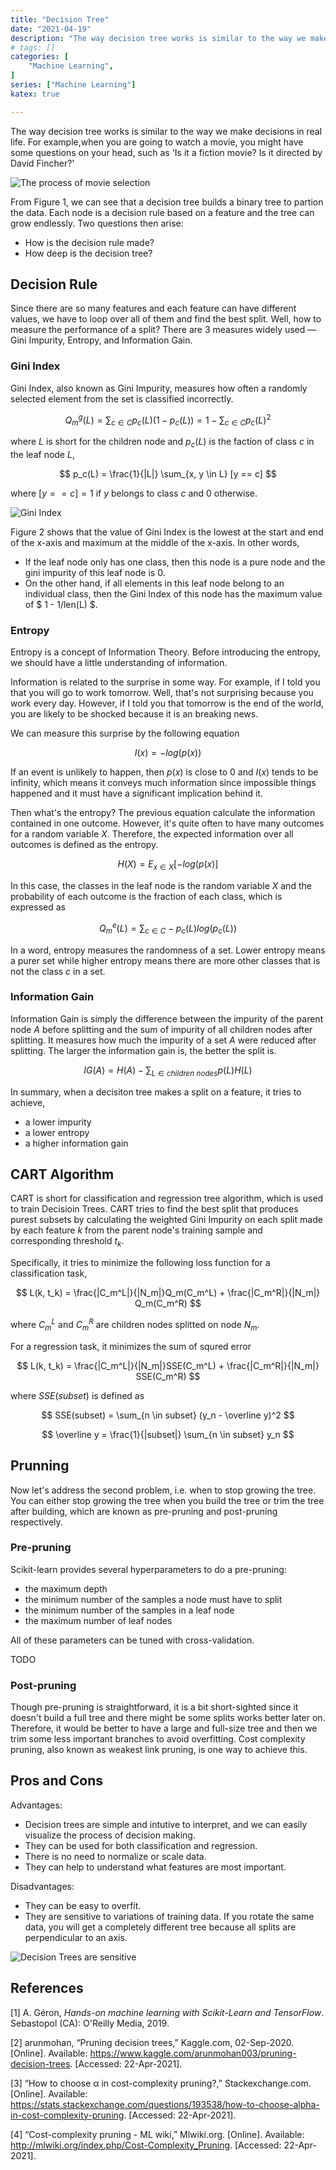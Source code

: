 ```yaml
---
title: "Decision Tree"
date: "2021-04-19"
description: "The way decision tree works is similar to the way we make decisions in real life. For example,when you are going to watch a movie, you might have some questions on your head, such as 'Is it a fiction movie? Is it directed by David Fincher?'"
# tags: []
categories: [
    "Machine Learning",
]
series: ["Machine Learning"]
katex: true

---
```




The way decision tree works is similar to the way we make decisions in real life. For example,when you are going to watch a movie, you might have some questions on your head, such as 'Is it a fiction movie? Is it directed by David Fincher?'



<!--more-->



![The process of movie selection](/blog/post/images/decision-tree-explain.png "Figure 1: The process of movie selection")



From Figure 1, we can see that a decision tree builds a binary tree to partion the data. Each node is a decision rule based on a feature and the tree can grow endlessly. Two questions then arise:

- How is the decision rule made?
- How deep is the decision tree?



## Decision Rule

Since there are so many features and each feature can have different values, we have to loop over all of them and find the best split. Well, how to measure the performance of a split? There are 3 measures widely used — Gini Impurity, Entropy, and Information Gain. 	



### Gini Index

Gini Index, also known as Gini Impurity, measures how often a randomly selected element from the set is classified incorrectly.




$$
Q_m^g(L) = \sum_{c \in C } p_c(L) (1 - p_c(L)) = 1 - \sum_{c \in C } p_c(L)^2
$$



where $L$ is short for the children node and $p_c(L)$ is the faction of class $c$ in the leaf node $L$,



$$
p_c(L) = \frac{1}{|L|} \sum_{x, y \in L} [y == c]
$$



where $[y == c] = 1$  if $y$ belongs to class $c$ and 0 otherwise.



![Gini Index](/blog/post/images/gini-index.png "Figure 2: The plot of Gini Index")



Figure 2 shows that the value of Gini Index is the lowest at the start and end of the x-axis and maximum at the middle of the x-axis. In other words,

- If the leaf node only has one class, then this node is a pure node and the gini impurity of this leaf node is 0.
- On the other hand, if all elements in this leaf node belong to an individual class, then the Gini Index of this node has the maximum value of $ 1 - 1/len(L) $.



### Entropy

Entropy is a concept of Information Theory. Before introducing the entropy, we should have a little understanding of information.

Information is related to the surprise in some way. For example, if I told you that you will go to work tomorrow. Well, that's not surprising because you work every day. However, if I told you that tomorrow is the end of the world, you are likely to be shocked because it is an breaking news.

We can measure this surprise by the following equation



$$
I(x) = -log(p(x))
$$



If an event is unlikely to happen, then $p(x)$ is close to 0 and $I(x)$ tends to be infinity, which means it conveys much information since impossible things happened and it must have a significant implication behind it.



Then what's the entropy? The previous equation calculate the information contained in one outcome. However, it's quite often to have many outcomes for a random variable $X$. Therefore, the expected information over all outcomes is defined as the entropy.



$$
H(X) = E_{x \in X}[-log(p(x)]
$$



In this case, the classes in the leaf node is the random variable $X$ and the probability of each outcome is the fraction of each class, which is expressed as



$$
Q_m^e(L) = \sum_{c \in C}- p_c(L) log(p_c(L))
$$



In a word, entropy measures the randomness of a set. Lower entropy means a purer set while higher entropy means there are more other classes that is not the class $c$ in a set.



### Information Gain



Information Gain is simply the difference between the impurity of the parent node $A$ before splitting and the sum of impurity of all children nodes after splitting. It measures how much the impurity of a set $A$ were reduced after splitting. The larger the information gain is, the better the split is.




$$
IG(A) = H(A) - \sum_{L \in children \ nodes} p(L) H(L)
$$



In summary, when a decisiton tree makes a split on a feature, it tries to achieve,

- a lower impurity
- a lower entropy
- a higher information gain



## CART Algorithm



CART is short for classification and regression tree algorithm, which is used to train Decisioin Trees. CART tries to find the best split that produces purest subsets by calculating the weighted Gini Impurity on each split made by each feature $k$ from the parent node's training sample and corresponding threshold $t_k$.



Specifically, it tries to minimize the following loss function for a classification task,

$$
L(k, t_k) = \frac{|C_m^L|}{|N_m|}Q_m(C_m^L) + \frac{|C_m^R|}{|N_m|} Q_m(C_m^R)
$$



where $C_m^L$ and $C_m^R$ are children nodes splitted on node $N_m$.



For a regression task, it minimizes the sum of squred error



$$
L(k, t_k) = \frac{|C_m^L|}{|N_m|}SSE(C_m^L) + \frac{|C_m^R|}{|N_m|} SSE(C_m^R)
$$



where $SSE(subset)$ is defined as



$$
SSE(subset) = \sum_{n \in subset} (y_n - \overline y)^2
$$


$$
\overline y = \frac{1}{|subset|} \sum_{n \in subset} y_n
$$


## Prunning



Now let's address the second problem, i.e. when to stop growing the tree. You can either stop growing the tree when you build the tree or trim the tree after building, which are known as pre-pruning and post-pruning respectively.



### Pre-pruning

Scikit-learn provides several hyperparameters to do a pre-pruning:

- the maximum depth
- the minimum number of the samples a node must have to split
- the minimum number of the samples in a leaf node
- the maximum number of leaf nodes



All of these parameters can be tuned with cross-validation.



TODO



### Post-pruning

Though pre-pruning is straightforward, it is a bit short-sighted since it doesn't build a full tree and there might be some splits works better later on. Therefore, it would be better to have a large and full-size tree and then we trim some less important branches to avoid overfitting. Cost complexity pruning, also known as weakest link pruning, is one way to achieve this.





## Pros and Cons

Advantages:

- Decision trees are simple and intutive to interpret, and we can easily visualize the process of decision making.
- They can be used for both classification and regression.
- There is no need to normalize or scale data.
- They can help to understand what features are most important.

Disadvantages:

- They can be easy to overfit.
- They are sensitive to variations of training data. If you rotate the same data, you will get a completely different tree because all splits are perpendicular to an axis.



![Decision Trees are sensitive](/blog/post/images/decision-tree-sensitve.png "Figure 3: senstivity to variations of training set (Hands-on machine learning 2019)")



## References

[1] A. Géron, *Hands-on machine learning with Scikit-Learn and TensorFlow*. Sebastopol (CA): O'Reilly Media, 2019.

[2] arunmohan, “Pruning decision trees,” Kaggle.com, 02-Sep-2020. [Online]. Available: https://www.kaggle.com/arunmohan003/pruning-decision-trees. [Accessed: 22-Apr-2021].

[3] “How to choose α in cost-complexity pruning?,” Stackexchange.com. [Online]. Available: https://stats.stackexchange.com/questions/193538/how-to-choose-alpha-in-cost-complexity-pruning. [Accessed: 22-Apr-2021].

[4] “Cost-complexity pruning - ML wiki,” Mlwiki.org. [Online]. Available: http://mlwiki.org/index.php/Cost-Complexity_Pruning. [Accessed: 22-Apr-2021].

